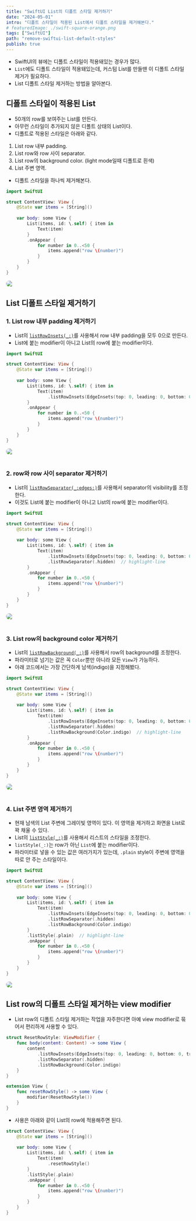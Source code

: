 ```yaml
---
title: "SwiftUI List의 디폴트 스타일 제거하기"
date: "2024-05-01"
intro: "디폴트 스타일이 적용된 List에서 디폴트 스타일을 제거해본다."
# featuredImage: ./swift-square-orange.png
tags: ["SwiftUI"]
path: "remove-swiftui-list-default-styles"
publish: true
---
```


- SwiftUI의 뷰에는 디폴트 스타일이 적용돼있는 경우가 많다. 
- `List`에도 디폴트 스타일이 적용돼있는데, 커스텀 List를 만들땐 이 디폴트 스타일 제거가 필요하다. 
- List 디폴트 스타일 제거하는 방법을 알아본다.


## 디폴트 스타일이 적용된 List
- 50개의 row를 보여주는 List를 만든다. 
- 아무런 스타일이 추가되지 않은 디폴트 상태의 List이다. 
- 디폴트로 적용된 스타일은 아래와 같다.
1. List row 내부 padding. 
2. List row와 row 사이 separator. 
3. List row의 background color. (light mode일때 디폴트로 흰색)
4. List 주변 영역.
- 디폴트 스타일을 하나씩 제거해본다. 

```Swift
import SwiftUI

struct ContentView: View {
    @State var items = [String]()
    
    var body: some View {
        List(items, id: \.self) { item in
            Text(item)
        }
        .onAppear {
            for number in 0..<50 {
                items.append("row \(number)")
            }
        }
    }
}
```
<div class="articleImage" style="border-radius: 19px; overflow: hidden;">
    <img src="./default.png"/>
</div>


## List 디폴트 스타일 제거하기
### 1. List row 내부 padding 제거하기
- List의 [`listRowInsets(_:)`](https://developer.apple.com/documentation/swiftui/view/listrowinsets(_:))를 사용해서 row 내부 padding을 모두 0으로 만든다. 
- List에 붙는 modifier이 아니고 List의 row에 붙는 modifier이다. 

```Swift
import SwiftUI

struct ContentView: View {
    @State var items = [String]()
    
    var body: some View {
        List(items, id: \.self) { item in
            Text(item)
                .listRowInsets(EdgeInsets(top: 0, leading: 0, bottom: 0, trailing: 0))  // highlight-line 
        }
        .onAppear {
            for number in 0..<50 {
                items.append("row \(number)")
            }
        }
    }
}
```

<div class="articleImage" style="border-radius: 19px; overflow: hidden;">
    <img src="./remove-padding.png"/>
</div>

<br/>

### 2. row와 row 사이 separator 제거하기 
- List의 [`listRowSeparator(_:edges:)`](https://developer.apple.com/documentation/swiftui/view/listrowseparator(_:edges:))를 사용해서 separator의 visibility를 조정한다.
- 이것도 List에 붙는 modifier이 아니고 List의 row에 붙는 modifier이다. 
  
```Swift
import SwiftUI

struct ContentView: View {
    @State var items = [String]()
    
    var body: some View {
        List(items, id: \.self) { item in
            Text(item)
                .listRowInsets(EdgeInsets(top: 0, leading: 0, bottom: 0, trailing: 0))
                .listRowSeparator(.hidden)  // highlight-line 
        }
        .onAppear {
            for number in 0..<50 {
                items.append("row \(number)")
            }
        }
    }
}
```

<div class="articleImage" style="border-radius: 19px; overflow: hidden;">
    <img src="./remove-separator.png"/>
</div>

<br/>

### 3. List row의 background color 제거하기
- List의  [`listRowBackground(_:)`](https://developer.apple.com/documentation/swiftui/view/listrowbackground(_:))를 사용해서 row의 background를 조정한다. 
- 파라미터로 넘기는 값은 꼭 `Color`뿐만 아니라 모든 `View`가 가능하다. 
- 아래 코드에서는 가장 간단하게 남색(indigo)을 지정해봤다.
  
```Swift
import SwiftUI

struct ContentView: View {
    @State var items = [String]()
    
    var body: some View {
        List(items, id: \.self) { item in
            Text(item)
                .listRowInsets(EdgeInsets(top: 0, leading: 0, bottom: 0, trailing: 0))
                .listRowSeparator(.hidden)
                .listRowBackground(Color.indigo)  // highlight-line 
        }
        .onAppear {
            for number in 0..<50 {
                items.append("row \(number)")
            }
        }
    }
}
```

<div class="articleImage" style="border-radius: 19px; overflow: hidden;">
    <img src="./remove-background.png"/>
</div>

<br/>

### 4. List 주변 영역 제거하기 
- 현재 남색의 List 주변에 그레이빛 영역이 있다. 이 영역을 제거하고 화면을 List로 꽉 채울 수 있다. 
- List의 [`listStyle(_:)`](https://developer.apple.com/documentation/swiftui/view/liststyle(_:))를 사용해서 리스트의 스타일을 조정한다. 
- `listStyle(_:)`는 row가 아닌 `List`에 붙는 modifier이다.
- 파라미터로 넣을 수 있는 값은 여러가지가 있는데, `.plain` style이 주변에 영역을 따로 안 주는 스타일이다.
```Swift
import SwiftUI

struct ContentView: View {
    @State var items = [String]()
    
    var body: some View {
        List(items, id: \.self) { item in
            Text(item)
                .listRowInsets(EdgeInsets(top: 0, leading: 0, bottom: 0, trailing: 0))
                .listRowSeparator(.hidden)
                .listRowBackground(Color.indigo)
        }
        .listStyle(.plain)  // highlight-line
        .onAppear {
            for number in 0..<50 {
                items.append("row \(number)")
            }
        }
    }
}
```

<div class="articleImage" style="border-radius: 19px; overflow: hidden;">
    <img src="./remove-style.png"/>
</div>


## List row의 디폴트 스타일 제거하는 view modifier
- List row의 디폴트 스타일 제거하는 작업을 자주한다면 아예 view modifier로 묶어서 편리하게 사용할 수 있다. 

```Swift
struct ResetRowStyle: ViewModifier {
    func body(content: Content) -> some View {
        content
            .listRowInsets(EdgeInsets(top: 0, leading: 0, bottom: 0, trailing: 0))
            .listRowSeparator(.hidden)
            .listRowBackground(Color.indigo)
    }
}

extension View {
    func resetRowStyle() -> some View {
        modifier(ResetRowStyle())
    }
}
```

- 사용은 아래와 같이 List의 row에 적용해주면 된다. 
```Swift
struct ContentView: View {
    @State var items = [String]()
    
    var body: some View {
        List(items, id: \.self) { item in
            Text(item)
                .resetRowStyle()
        }
        .listStyle(.plain)
        .onAppear {
            for number in 0..<50 {
                items.append("row \(number)")
            }
        }
    }
}
```